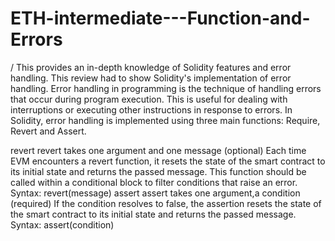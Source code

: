 # ETH-intermediate---Function-and-Errors
/
This  provides an in-depth knowledge of Solidity features and error handling. This review had to show Solidity's implementation of error handling. Error handling in programming is the technique of handling errors that occur during program execution. This is useful for dealing with interruptions or executing other instructions in response to errors. In Solidity, error handling is implemented using three main functions: Require, Revert and Assert.

revert
 revert takes one argument and one message (optional)
 Each time EVM encounters a revert function, it resets the state of the smart contract to its initial state and returns the passed message.
 This function should be called within a conditional block to filter conditions that raise an error.
 Syntax: revert(message)
assert
assert takes one argument,a condition (required)
If the condition resolves to false, the assertion resets the state of the smart contract to its initial state and returns the passed message.
Syntax: assert(condition)
